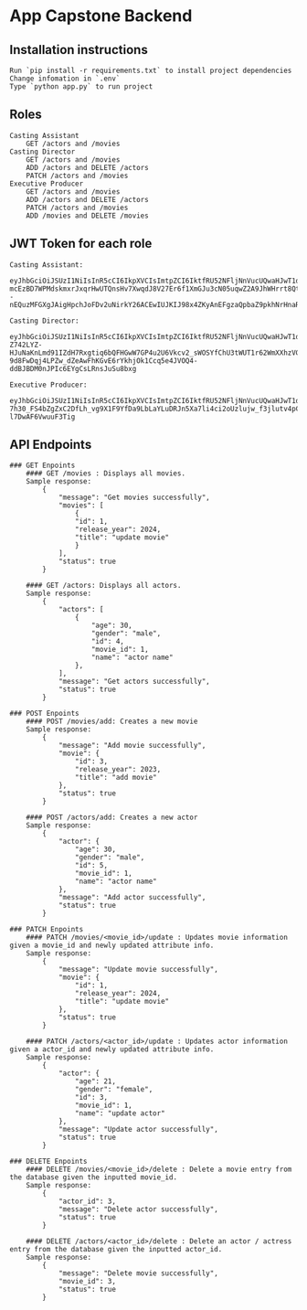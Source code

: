 # App Capstone Backend

## Installation instructions

    Run `pip install -r requirements.txt` to install project dependencies
    Change infomation in `.env`
    Type `python app.py` to run project

## Roles

    Casting Assistant
        GET /actors and /movies
    Casting Director
        GET /actors and /movies
        ADD /actors and DELETE /actors
        PATCH /actors and /movies
    Executive Producer
        GET /actors and /movies
        ADD /actors and DELETE /actors
        PATCH /actors and /movies
        ADD /movies and DELETE /movies

## JWT Token for each role

    Casting Assistant:
        eyJhbGciOiJSUzI1NiIsInR5cCI6IkpXVCIsImtpZCI6IktfRU52NFljNnVucUQwaHJwT1dBUyJ9.eyJpc3MiOiJodHRwczovL2hhbnBnMy51cy5hdXRoMC5jb20vIiwic3ViIjoiYXV0aDB8NjY5OWNlMGQ4MzNiNjMwNjZiNjhkMzE4IiwiYXVkIjoiYXBpIiwiaWF0IjoxNzIxMzY4ODE3LCJleHAiOjE3MjE0NDA4MTcsInNjb3BlIjoiIiwiYXpwIjoiSm5yQ2JqeTBtbm5qNUZhVFJGcno5dzVXQW11c212NmQiLCJwZXJtaXNzaW9ucyI6WyJ2aWV3OmFjdG9ycyIsInZpZXc6bW92aWVzIl19.S4XcWg9Q4PI-mcEzBD7WPMdskmxrJxqrHwUTQnsHv7XwqdJ8V27Er6f1XmGJu3cN05uqwZ2A9JhWHrrt8QtKe7fDNVRYGbGwS3TloR4PtYVQQWqoOQ6KqIxBJfignG5HVCNBi7w2kwshUxtEyGl2CuW2eGYi0gDmsRhfC8zTtkxfiNAu0fsPw--nEQuzMFGXgJAigHpchJoFDv2uNirkY26ACEwIUJKIJ98x4ZKyAnEFgzaQpbaZ9pkhNrHnaRU1AnQZqk9ZOPcPoQizalcsBP46NvFUvA3ouXrsDLsjxeQq3SBjgEcRLOOFfU6KVJcsAzhd1ZbIK5W4HQcCp5w_WQ

    Casting Director:
        eyJhbGciOiJSUzI1NiIsInR5cCI6IkpXVCIsImtpZCI6IktfRU52NFljNnVucUQwaHJwT1dBUyJ9.eyJpc3MiOiJodHRwczovL2hhbnBnMy51cy5hdXRoMC5jb20vIiwic3ViIjoiYXV0aDB8NjY5OWNlZGMxMzZlMWFiZDk0ZGFlYmU3IiwiYXVkIjoiYXBpIiwiaWF0IjoxNzIxMzY4ODU3LCJleHAiOjE3MjE0NDA4NTcsInNjb3BlIjoiIiwiYXpwIjoiSm5yQ2JqeTBtbm5qNUZhVFJGcno5dzVXQW11c212NmQiLCJwZXJtaXNzaW9ucyI6WyJhZGQ6YWN0b3JzIiwiZGVsZXRlOmFjdG9ycyIsInVwZGF0ZTphY3RvcnMiLCJ1cGRhdGU6bW92aWVzIiwidmlldzphY3RvcnMiLCJ2aWV3Om1vdmllcyJdfQ.UsohhsEjwuVJDbJ_kx1KQqyBBSngPSOQ6OFH6dZeWwLQXfNjGlB0d7Je76TOM6FVCisFK57p8F3amCIKwqthZHPRovHZiB-Z742LYZ-HJuNaKnLmd91IZdH7Rxgtiq6bQFHGwW7GP4u2U6Vkcv2_sWOSYfChU3tWUT1r62WmXXhzVGpQduBIg6EZitd_ryWIcQam7fkW9z7gKJLv7JU0OE6P4iZOogjTAprKB6bfcvcT74lozyuLi_j6M1pvrivL14wchtOH-9d8FwDqj4LPZw_dZeAwFhKGvE6rYkhjOk1Ccq5e4JVOQ4-ddBJBDM0nJPIc6EYgCsLRnsJuSu8bxg

    Executive Producer:
        eyJhbGciOiJSUzI1NiIsInR5cCI6IkpXVCIsImtpZCI6IktfRU52NFljNnVucUQwaHJwT1dBUyJ9.eyJpc3MiOiJodHRwczovL2hhbnBnMy51cy5hdXRoMC5jb20vIiwic3ViIjoiYXV0aDB8NjY5OWNmMDUxMzZlMWFiZDk0ZGFlYzIwIiwiYXVkIjoiYXBpIiwiaWF0IjoxNzIxMzY4ODg3LCJleHAiOjE3MjE0NDA4ODcsInNjb3BlIjoiIiwiYXpwIjoiSm5yQ2JqeTBtbm5qNUZhVFJGcno5dzVXQW11c212NmQiLCJwZXJtaXNzaW9ucyI6WyJhZGQ6YWN0b3JzIiwiYWRkOm1vdmllcyIsImRlbGV0ZTphY3RvcnMiLCJkZWxldGU6bW92aWVzIiwidXBkYXRlOmFjdG9ycyIsInVwZGF0ZTptb3ZpZXMiLCJ2aWV3OmFjdG9ycyIsInZpZXc6bW92aWVzIl19.NFn-7h30_FS4bZgZxC2DfLh_vg9X1F9YfDa9LbLaYLuDRJn5Xa7li4ci2oUzlujw_f3jlutv4pCFQiIwJTxyb2aW_n6OiG5G9xlYNlVNsbLjXG6KwMQKwaqk6Ku46skW3LuNrObOnSe4Skr_fvhP9dQfMITwFC2eZHVlKxlrhaWF3iorwlxYbPDoEtELHz4NiuykLOQpKBnSxVfpIU5RR8AYjtjLALxlwknUal3FE_F9Cbe8yG3iKZJGVd5u6hEZ8FJ6_XcvWDbUvA5ktwogwO7SfYeWLXS6WGBfswkS7xsEzsEGrvQs949PD3C7z5CVtkozs-l7DwAF6VwuuF3Tig

## API Endpoints

    ### GET Enpoints
        #### GET /movies : Displays all movies.
        Sample response:
            {
                "message": "Get movies successfully",
                "movies": [
                    {
                    "id": 1,
                    "release_year": 2024,
                    "title": "update movie"
                    }
                ],
                "status": true
            }

        #### GET /actors: Displays all actors.
        Sample response:
            {
                "actors": [
                    {
                        "age": 30,
                        "gender": "male",
                        "id": 4,
                        "movie_id": 1,
                        "name": "actor name"
                    },
                ],
                "message": "Get actors successfully",
                "status": true
            }

    ### POST Enpoints
        #### POST /movies/add: Creates a new movie
        Sample response:
            {
                "message": "Add movie successfully",
                "movie": {
                    "id": 3,
                    "release_year": 2023,
                    "title": "add movie"
                },
                "status": true
            }

        #### POST /actors/add: Creates a new actor
        Sample response:
            {
                "actor": {
                    "age": 30,
                    "gender": "male",
                    "id": 5,
                    "movie_id": 1,
                    "name": "actor name"
                },
                "message": "Add actor successfully",
                "status": true
            }

    ### PATCH Enpoints
        #### PATCH /movies/<movie_id>/update : Updates movie information given a movie_id and newly updated attribute info.
        Sample response:
            {
                "message": "Update movie successfully",
                "movie": {
                    "id": 1,
                    "release_year": 2024,
                    "title": "update movie"
                },
                "status": true
            }

        #### PATCH /actors/<actor_id>/update : Updates actor information given a actor_id and newly updated attribute info.
        Sample response:
            {
                "actor": {
                    "age": 21,
                    "gender": "female",
                    "id": 3,
                    "movie_id": 1,
                    "name": "update actor"
                },
                "message": "Update actor successfully",
                "status": true
            }

    ### DELETE Enpoints
        #### DELETE /movies/<movie_id>/delete : Delete a movie entry from the database given the inputted movie_id.
        Sample response:
            {
                "actor_id": 3,
                "message": "Delete actor successfully",
                "status": true
            }

        #### DELETE /actors/<actor_id>/delete : Delete an actor / actress entry from the database given the inputted actor_id.
        Sample response:
            {
                "message": "Delete movie successfully",
                "movie_id": 3,
                "status": true
            }
